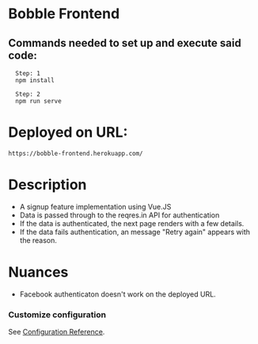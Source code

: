 # Bobble Frontend

## Commands needed to set up and execute said code:
```
  Step: 1
  npm install
```
```
  Step: 2
  npm run serve
```
# Deployed on URL:
``` https://bobble-frontend.herokuapp.com/  ```

# Description
* A signup feature implementation using Vue.JS
* Data is passed through to the reqres.in API for authentication
* If the data is authenticated, the next page renders with a few details.
* If the data fails authentication, an message "Retry again" appears with the reason.

# Nuances
* Facebook authenticaton doesn't work on the deployed URL. 




### Customize configuration
See [Configuration Reference](https://cli.vuejs.org/config/).
